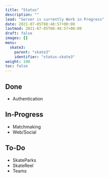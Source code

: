 ```yaml
---
title: "Status"
description: ""
lead: "Server is currently Work in Progress"
date: 2021-07-05T08:48:57+00:00
lastmod: 2021-07-05T08:48:57+00:00
draft: false
images: []
menu:
  skate3:
    parent: "skate3"
    identifier: "status-skate3"
weight: 100
toc: false
---
```


## Done

* Authentication

## In-Progress

* Matchmaking
* Web/Social

## To-Do

* SkateParks
* SkateReel
* Teams